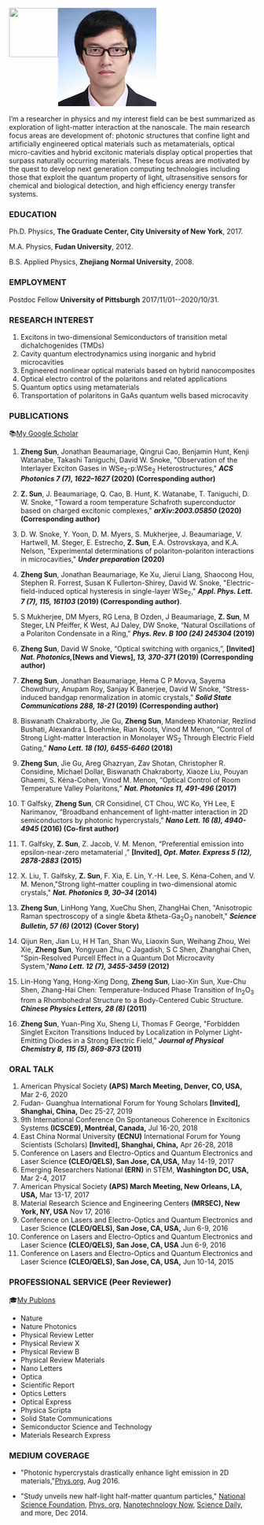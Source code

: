 ![Selfie](/images/Selfie.jpg)
<img align="left" width="100" height="100" src="https://github.com/sunzheng85/SunLab2/blob/master/images/Selfie.jpg/100/100">

I’m a researcher in physics and my interest field can be best summarized as exploration of light-matter interaction at the nanoscale. The main research focus areas are development of: photonic structures that confine light and artificially engineered optical materials such as metamaterials, optical micro-cavities and hybrid excitonic materials display optical properties that surpass naturally occurring materials. These focus areas are motivated by the quest to develop next generation computing technologies including those that exploit the quantum property of light, ultrasensitive sensors for chemical and biological detection, and high efficiency energy transfer systems.

### EDUCATION

Ph.D. Physics, **The Graduate Center, City University of New York**, 2017.

M.A.  Physics, **Fudan University**, 2012.

B.S.  Applied Physics, **Zhejiang Normal University**, 2008.

### EMPLOYMENT

Postdoc Fellow **University of Pittsburgh** 2017/11/01--2020/10/31.

### RESEARCH INTEREST

1. Excitons in two-dimensional Semiconductors of transition metal dichalchogenides (TMDs)
2. Cavity quantum electrodynamics using inorganic and hybrid microcavities
3. Engineered nonlinear optical materials based on hybrid nanocomposites
4. Optical electro control of the polaritons and related applications
5. Quantum optics using metamaterials
6. Transportation of polaritons in GaAs quantum wells based microcavity

### PUBLICATIONS
:books:[My Google Scholar](https://scholar.google.com/citations?hl=en&user=3DjSWtcAAAAJ&view_op=list_works&sortby=pubdate)

1. **Zheng Sun**, Jonathan Beaumariage, Qingrui Cao, Benjamin Hunt, Kenji Watanabe, Takashi Taniguchi, David W. Snoke, "Observation of the Interlayer Exciton Gases in WSe<sub>2</sub>-p:WSe<sub>2</sub> Heterostructures," **_ACS Photonics 7 (7), 1622–1627_ (2020) (Corresponding author)**

2. **Z. Sun**, J. Beaumariage, Q. Cao, B. Hunt, K. Watanabe, T. Taniguchi, D. W. Snoke, "Toward a room temperature Schafroth superconductor based on charged excitonic complexes," **_arXiv:2003.05850_ (2020) (Corresponding author)**

3. D. W. Snoke, Y. Yoon, D. M. Myers, S. Mukherjee, J. Beaumariage, V. Hartwell, M. Steger, E. Estrecho, **Z. Sun**, E.A. Ostrovskaya, and K.A. Nelson, "Experimental determinations of polariton-polariton interactions in microcavities," **_Under preparation_ (2020)**

4. **Zheng Sun**, Jonathan Beaumariage, Ke Xu, Jierui Liang, Shaocong Hou, Stephen R. Forrest, Susan K Fullerton-Shirey, David W. Snoke, "Electric-field-induced optical hysteresis in single-layer WSe<sub>2</sub>,"  **_Appl. Phys. Lett. 7 (7), 115, 161103_ (2019) (Corresponding author)**.

5. S Mukherjee, DM Myers, RG Lena, B Ozden, J Beaumariage, **Z. Sun**, M Steger, LN Pfeiffer, K West, AJ Daley, DW Snoke, “Natural Oscillations of a Polariton Condensate in a Ring,” **_Phys. Rev. B 100 (24) 245304_ (2019)**

6. **Zheng Sun**, David W Snoke, “Optical switching with organics,”, **[Invited] _Nat. Photonics,_[News and Views], _13, 370-371_ (2019) (Corresponding author)**

7. **Zheng Sun**, Jonathan Beaumariage, Hema C P Movva, Sayema Chowdhury, Anupam Roy, Sanjay K Banerjee, David W Snoke, “Stress-induced bandgap renormalization in atomic crystals,” **_Solid State Communications 288, 18-21_ (2019) (Corresponding author)**

8. Biswanath Chakraborty, Jie Gu, **Zheng Sun**, Mandeep Khatoniar, Rezlind Bushati, Alexandra L Boehmke, Rian Koots, Vinod M Menon, “Control of Strong Light-matter Interaction in Monolayer WS<sub>2</sub> Through Electric Field Gating,” **_Nano Lett. 18 (10), 6455-6460_ (2018)**

9. **Zheng Sun**, Jie Gu, Areg Ghazryan, Zav Shotan, Christopher R. Considine, Michael Dollar, Biswanath Chakraborty, Xiaoze Liu, Pouyan Ghaemi, S. Kéna-Cohen, Vinod M. Menon, “Optical Control of Room Temperature Valley Polaritons,” **_Nat. Photonics 11, 491-496_ (2017)** 

10. T Galfsky, **Zheng Sun**, CR Considinel, CT Chou, WC Ko, YH Lee, E Narimanov, “Broadband enhancement of light-matter interaction in 2D semiconductors by photonic hypercrystals,” **_Nano Lett. 16 (8), 4940-4945_ (2016) (Co-first author)**  

11. T. Galfsky, **Z. Sun**, Z. Jacob, V. M. Menon, “Preferential emission into epsilon-near-zero metamaterial ,” **[Invited], _Opt. Mater. Express 5 (12), 2878-2883_ (2015)** 

12. X. Liu, T. Galfsky, **Z. Sun**, F. Xia, E. Lin, Y.-H. Lee, S. Kéna-Cohen, and V. M. Menon,"Strong light–matter coupling in two-dimensional atomic crystals," **_Nat. Photonics 9, 30–34_ (2014)** 

13. **Zheng Sun**, LinHong Yang, XueChu Shen, ZhangHai Chen, "Anisotropic Raman spectroscopy of a single &beta &theta-Ga<sub>2</sub>O<sub>3</sub> nanobelt," **_Science Bulletin, 57 (6)_ (2012) (Cover Story)**   

14. Qijun Ren, Jian Lu, H H Tan, Shan Wu, Liaoxin Sun, Weihang Zhou, Wei Xie, **Zheng Sun**, Yongyuan Zhu, C Jagadish, S C Shen, Zhanghai Chen, "Spin-Resolved Purcell Effect in a Quantum Dot Microcavity System,"**_Nano Lett. 12 (7), 3455-3459_ (2012)** 

15. Lin-Hong Yang, Hong-Xing Dong, **Zheng Sun**, Liao-Xin Sun, Xue-Chu Shen, Zhang-Hai Chen: Temperature-Induced Phase Transition of In<sub>2</sub>O<sub>3</sub> from a Rhombohedral Structure to a Body-Centered Cubic Structure. **_Chinese Physics Letters, 28 (8)_ (2011)**

16. **Zheng Sun**, Yuan-Ping Xu, Sheng Li, Thomas F George, "Forbidden Singlet Exciton Transitions Induced by Localization in Polymer Light-Emitting Diodes in a Strong Electric Field," **_Journal of Physical Chemistry B, 115 (5), 869-873_ (2011)**

### ORAL TALK
1. American Physical Society **(APS) March Meeting, Denver, CO, USA,** Mar 2-6, 2020
2. Fudan- Guanghua International Forum for Young Scholars **[Invited], Shanghai, China,** Dec 25-27, 2019
3. 9th International Conference On Spontaneous Coherence in Excitonics Systems **(ICSCE9), Montréal, Canada,** Jul 16-20, 2018
4. East China Normal University **(ECNU)** International Forum for Young Scientists (Scholars) **[Invited], Shanghai, China,** Apr 26-28, 2018	 	
5. Conference on Lasers and Electro-Optics and Quantum Electronics and Laser Science **(CLEO/QELS), San Jose, CA,USA,** May 14-19, 2017
6. Emerging Researchers National **(ERN)** in STEM, **Washington DC, USA,** Mar 2-4, 2017
7. American Physical Society **(APS) March Meeting, New Orleans, LA, USA,** Mar 13-17, 2017
8. Material Research Science and Engineering Centers **(MRSEC), New York, NY, USA** Nov 17, 2016
9. Conference on Lasers and Electro-Optics and Quantum Electronics and Laser Science **(CLEO/QELS), San Jose, CA, USA,** Jun 6-9, 2016
10. Conference on Lasers and Electro-Optics and Quantum Electronics and Laser Science **(CLEO/QELS), San Jose, CA, USA** Jun 6-9, 2016
11. Conference on Lasers and Electro-Optics and Quantum Electronics and Laser Science **(CLEO/QELS), San Jose, CA, USA,** Jun 10-14, 2015

### PROFESSIONAL SERVICE (Peer Reviewer)
:mortar_board:[My Publons](https://publons.com/dashboard/summary/)

- Nature 
- Nature Photonics
- Physical Review Letter
- Physical Review X 
- Physical Review B 
- Physical Review Materials 
- Nano Letters
- Optica 
- Scientific Report 
- Optics Letters 
- Optical Express 
- Physica Scripta 
- Solid State Communications 
- Semiconductor Science and Technology 
- Materials Research Express

### MEDIUM COVERAGE

- "Photonic hypercrystals drastically enhance light emission in 2D materials,"[Phys.org](https://phys.org/news/2016-08-photonic-hypercrystals-drastically-emission-2d.html), Aug 2016.

- "Study unveils new half-light half-matter quantum particles," [National Science Foundation](https://www.nsf.gov/news/news_summ.jsp?cntn_id=133785), [Phys.
org](https://phys.org/news/2014-12-unveils-half-light-half-matter-quantum-particles.html), [Nanotechnology Now](http://www.nanotech-now.com/news.cgi?story_id=50643), [Science Daily](https://www.sciencedaily.com/releases/2014/12/141229141447.htm), and more, Dec 2014.
